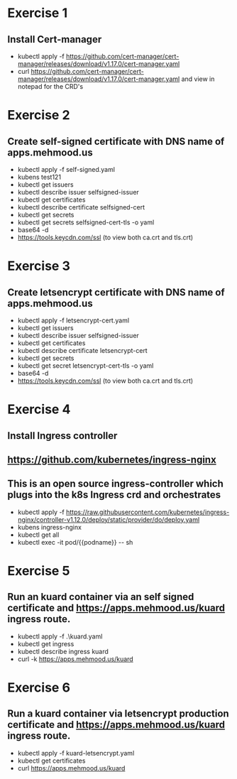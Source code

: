 # Exercise 1
## Install Cert-manager
- kubectl apply -f https://github.com/cert-manager/cert-manager/releases/download/v1.17.0/cert-manager.yaml
- curl https://github.com/cert-manager/cert-manager/releases/download/v1.17.0/cert-manager.yaml and view in notepad for the CRD's

# Exercise 2 
## Create self-signed certificate with DNS name of apps.mehmood.us
- kubectl apply -f self-signed.yaml
- kubens test121
- kubectl get issuers
- kubectl describe issuer selfsigned-issuer
- kubectl get certificates
- kubectl describe certificate selfsigned-cert
- kubectl get secrets
- kubectl get secrets selfsigned-cert-tls -o yaml
- base64 -d
- https://tools.keycdn.com/ssl (to view both ca.crt and tls.crt)

# Exercise 3
## Create letsencrypt certificate with DNS name of apps.mehmood.us
- kubectl apply -f letsencrypt-cert.yaml
- kubectl get issuers
- kubectl describe issuer selfsigned-issuer
- kubectl get certificates
- kubectl describe certificate letsencrypt-cert
- kubectl get secrets
- kubectl get secret letsencrypt-cert-tls -o yaml
- base64 -d
- https://tools.keycdn.com/ssl (to view both ca.crt and tls.crt)

# Exercise 4
## Install Ingress controller
## https://github.com/kubernetes/ingress-nginx
## This is an open source ingress-controller which plugs into the k8s Ingress crd and orchestrates 
- kubectl apply -f https://raw.githubusercontent.com/kubernetes/ingress-nginx/controller-v1.12.0/deploy/static/provider/do/deploy.yaml
- kubens ingress-nginx
- kubectl get all
- kubectl exec -it pod/{{podname}} -- sh

# Exercise 5
## Run an kuard container via an self signed certificate and https://apps.mehmood.us/kuard ingress route.
- kubectl apply -f .\kuard.yaml
- kubectl get ingress
- kubectl describe ingress kuard
- curl -k https://apps.mehmood.us/kuard

# Exercise 6
## Run a kuard container via letsencrypt production certificate and https://apps.mehmood.us/kuard ingress route.
- kubectl apply -f kuard-letsencrypt.yaml
- kubectl get certificates
- curl https://apps.mehmood.us/kuard
